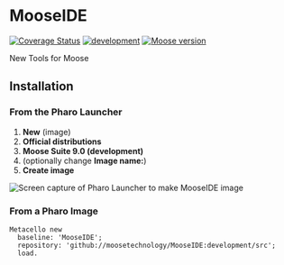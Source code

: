 # MooseIDE

[![Coverage Status](https://coveralls.io/repos/github/moosetechnology/MooseIDE/badge.svg)](https://coveralls.io/github/moosetechnology/MooseIDE) [![development](https://github.com/moosetechnology/MooseIDE/actions/workflows/daily.yml/badge.svg)](https://github.com/moosetechnology/MooseIDE/actions/workflows/daily.yml) [![Moose version](https://img.shields.io/badge/Moose-8-%23aac9ff.svg)](https://github.com/moosetechnology/Moose)

New Tools for Moose

## Installation

### From the Pharo Launcher

1. **New** (image)
2. **Official distributions**
3. **Moose Suite 9.0 (development)**  
4. (optionally change **Image name:**)
5. **Create image**

![Screen capture of Pharo Launcher to make MooseIDE image](https://user-images.githubusercontent.com/33934979/124268297-9e46f000-db39-11eb-8626-ab578dd16ffb.png)

### From a Pharo Image

```smalltalk
Metacello new
  baseline: 'MooseIDE';
  repository: 'github://moosetechnology/MooseIDE:development/src';
  load.
```
